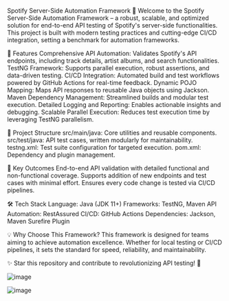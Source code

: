 Spotify Server-Side Automation Framework 🎵
Welcome to the Spotify Server-Side Automation Framework – a robust, scalable, and optimized solution for end-to-end API testing of Spotify's server-side functionalities. This project is built with modern testing practices and cutting-edge CI/CD integration, setting a benchmark for automation frameworks.

🚀 Features
Comprehensive API Automation: Validates Spotify's API endpoints, including track details, artist albums, and search functionalities.
TestNG Framework: Supports parallel execution, robust assertions, and data-driven testing.
CI/CD Integration: Automated build and test workflows powered by GitHub Actions for real-time feedback.
Dynamic POJO Mapping: Maps API responses to reusable Java objects using Jackson.
Maven Dependency Management: Streamlined builds and modular test execution.
Detailed Logging and Reporting: Enables actionable insights and debugging.
Scalable Parallel Execution: Reduces test execution time by leveraging TestNG parallelism.

📂 Project Structure
src/main/java: Core utilities and reusable components.
src/test/java: API test cases, written modularly for maintainability.
testng.xml: Test suite configuration for targeted execution.
pom.xml: Dependency and plugin management.


🎯 Key Outcomes
End-to-end API validation with detailed functional and non-functional coverage.
Supports addition of new endpoints and test cases with minimal effort.
Ensures every code change is tested via CI/CD pipelines.

🛠️ Tech Stack
Language: Java (JDK 11+)
Frameworks: TestNG, Maven
API Automation: RestAssured
CI/CD: GitHub Actions
Dependencies: Jackson, Maven Surefire Plugin

💡 Why Choose This Framework?
This framework is designed for teams aiming to achieve automation excellence. Whether for local testing or CI/CD pipelines, it sets the standard for speed, reliability, and maintainability.

✨ Star this repository and contribute to revolutionizing API testing! 🎉

![image](https://github.com/user-attachments/assets/eebe0a3c-ef54-4bd9-9232-33a8a955c45b)

![image](https://github.com/user-attachments/assets/f6295766-b626-43ae-81a2-c3a60451717a)



